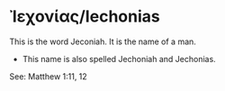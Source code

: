 # Ἰεχονίας/Iechonias

This is the word Jeconiah. It is the name of a man.

* This name is also spelled Jechoniah and Jechonias.

See: Matthew 1:11, 12

